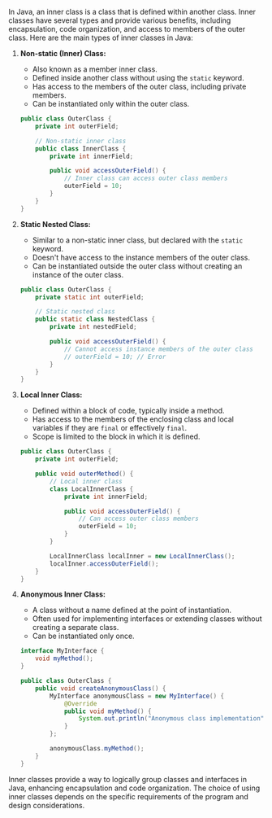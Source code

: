 In Java, an inner class is a class that is defined within another class. Inner classes have several types and provide various benefits, including encapsulation, code organization, and access to members of the outer class. Here are the main types of inner classes in Java:

1. **Non-static (Inner) Class:**
   - Also known as a member inner class.
   - Defined inside another class without using the `static` keyword.
   - Has access to the members of the outer class, including private members.
   - Can be instantiated only within the outer class.

   ```java
   public class OuterClass {
       private int outerField;

       // Non-static inner class
       public class InnerClass {
           private int innerField;

           public void accessOuterField() {
               // Inner class can access outer class members
               outerField = 10;
           }
       }
   }
   ```

2. **Static Nested Class:**
   - Similar to a non-static inner class, but declared with the `static` keyword.
   - Doesn't have access to the instance members of the outer class.
   - Can be instantiated outside the outer class without creating an instance of the outer class.

   ```java
   public class OuterClass {
       private static int outerField;

       // Static nested class
       public static class NestedClass {
           private int nestedField;

           public void accessOuterField() {
               // Cannot access instance members of the outer class
               // outerField = 10; // Error
           }
       }
   }
   ```

3. **Local Inner Class:**
   - Defined within a block of code, typically inside a method.
   - Has access to the members of the enclosing class and local variables if they are `final` or effectively `final`.
   - Scope is limited to the block in which it is defined.

   ```java
   public class OuterClass {
       private int outerField;

       public void outerMethod() {
           // Local inner class
           class LocalInnerClass {
               private int innerField;

               public void accessOuterField() {
                   // Can access outer class members
                   outerField = 10;
               }
           }

           LocalInnerClass localInner = new LocalInnerClass();
           localInner.accessOuterField();
       }
   }
   ```

4. **Anonymous Inner Class:**
   - A class without a name defined at the point of instantiation.
   - Often used for implementing interfaces or extending classes without creating a separate class.
   - Can be instantiated only once.

   ```java
   interface MyInterface {
       void myMethod();
   }

   public class OuterClass {
       public void createAnonymousClass() {
           MyInterface anonymousClass = new MyInterface() {
               @Override
               public void myMethod() {
                   System.out.println("Anonymous class implementation");
               }
           };

           anonymousClass.myMethod();
       }
   }
   ```

Inner classes provide a way to logically group classes and interfaces in Java, enhancing encapsulation and code organization. The choice of using inner classes depends on the specific requirements of the program and design considerations.